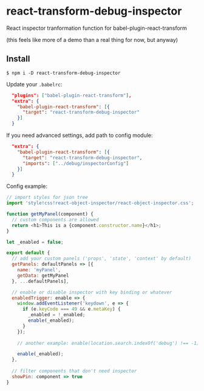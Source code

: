 # react-transform-debug-inspector
React inspector tranformation function for babel-plugin-react-transform

(this feels like more of a demo than a real thing for now, but anyway)

## Install

```
$ npm i -D react-transform-debug-inspector
```

Update your `.babelrc`:
```json
  "plugins": ["babel-plugin-react-transform"],
  "extra": {
    "babel-plugin-react-transform": [{
      "target": "react-transform-debug-inspector"
    }]
  }
```

If you need advanced settings, add path to config module:
```json
  "extra": {
    "babel-plugin-react-transform": [{
      "target": "react-transform-debug-inspector",
      "imports": ["../debug/inspectorConfig"]
    }]
  }
```

Config example:
```js
// import styles for json tree
import 'style!css!react-object-inspector/react-object-inspector.css';

function getMyPanel(component) {
  // custom components are allowed
  return <h1>This is a {component.constructor.name}</h1>;
}

let _enabled = false;

export default {
  // add your custom panels ('props', 'state', 'context' by default)
  getPanels: defaultPanels => [{
    name: 'myPanel',
    getData: getMyPanel
  }, ...defaultPanels],

  // enable or disable inspector with key binding or whatever
  enabledTrigger: enable => {
    window.addEventListener('keydown', e => {
      if (e.keyCode === 49 && e.metaKey) {
        _enabled = !_enabled;
        enable(_enabled);
      }
    });
    
    // another example: enable(location.search.indexOf('debug') !== -1)

    enable(_enabled);
  },
  
  // filter components that don't need inspector
  showPin: component => true
}
```
